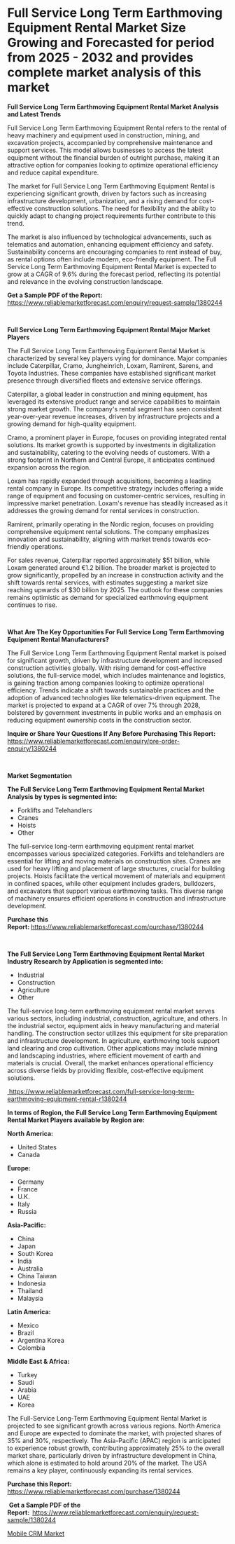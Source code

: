 <p><h1>Full Service Long Term Earthmoving Equipment Rental Market Size Growing and Forecasted for period from 2025 - 2032 and provides complete market analysis of this market</h1></p><p><strong>Full Service Long Term Earthmoving Equipment Rental Market Analysis and Latest Trends</strong></p>
<p><p>Full Service Long Term Earthmoving Equipment Rental refers to the rental of heavy machinery and equipment used in construction, mining, and excavation projects, accompanied by comprehensive maintenance and support services. This model allows businesses to access the latest equipment without the financial burden of outright purchase, making it an attractive option for companies looking to optimize operational efficiency and reduce capital expenditure.</p><p>The market for Full Service Long Term Earthmoving Equipment Rental is experiencing significant growth, driven by factors such as increasing infrastructure development, urbanization, and a rising demand for cost-effective construction solutions. The need for flexibility and the ability to quickly adapt to changing project requirements further contribute to this trend. </p><p>The market is also influenced by technological advancements, such as telematics and automation, enhancing equipment efficiency and safety. Sustainability concerns are encouraging companies to rent instead of buy, as rental options often include modern, eco-friendly equipment. The Full Service Long Term Earthmoving Equipment Rental Market is expected to grow at a CAGR of 9.6% during the forecast period, reflecting its potential and relevance in the evolving construction landscape.</p></p>
<p><strong>Get a Sample PDF of the Report:&nbsp;</strong> <a href="https://www.reliablemarketforecast.com/enquiry/request-sample/1380244?utm_campaign=2820&utm_medium=2&utm_source=Github&utm_content=ia&utm_term=09032025&utm_id=full-service-long-term-earthmoving-equipment-rental">https://www.reliablemarketforecast.com/enquiry/request-sample/1380244</a></p>
<p>&nbsp;</p>
<p><strong>Full Service Long Term Earthmoving Equipment Rental Major Market Players</strong></p>
<p><p>The Full Service Long Term Earthmoving Equipment Rental Market is characterized by several key players vying for dominance. Major companies include Caterpillar, Cramo, Jungheinrich, Loxam, Ramirent, Sarens, and Toyota Industries. These companies have established significant market presence through diversified fleets and extensive service offerings.</p><p>Caterpillar, a global leader in construction and mining equipment, has leveraged its extensive product range and service capabilities to maintain strong market growth. The company's rental segment has seen consistent year-over-year revenue increases, driven by infrastructure projects and a growing demand for high-quality equipment.</p><p>Cramo, a prominent player in Europe, focuses on providing integrated rental solutions. Its market growth is supported by investments in digitalization and sustainability, catering to the evolving needs of customers. With a strong footprint in Northern and Central Europe, it anticipates continued expansion across the region.</p><p>Loxam has rapidly expanded through acquisitions, becoming a leading rental company in Europe. Its competitive strategy includes offering a wide range of equipment and focusing on customer-centric services, resulting in impressive market penetration. Loxam's revenue has steadily increased as it addresses the growing demand for rental services in construction.</p><p>Ramirent, primarily operating in the Nordic region, focuses on providing comprehensive equipment rental solutions. The company emphasizes innovation and sustainability, aligning with market trends towards eco-friendly operations.</p><p>For sales revenue, Caterpillar reported approximately $51 billion, while Loxam generated around €1.2 billion. The broader market is projected to grow significantly, propelled by an increase in construction activity and the shift towards rental services, with estimates suggesting a market size reaching upwards of $30 billion by 2025. The outlook for these companies remains optimistic as demand for specialized earthmoving equipment continues to rise.</p></p>
<p>&nbsp;</p>
<p><strong>What Are The Key Opportunities For Full Service Long Term Earthmoving Equipment Rental Manufacturers?</strong></p>
<p><p>The Full Service Long Term Earthmoving Equipment Rental market is poised for significant growth, driven by infrastructure development and increased construction activities globally. With rising demand for cost-effective solutions, the full-service model, which includes maintenance and logistics, is gaining traction among companies looking to optimize operational efficiency. Trends indicate a shift towards sustainable practices and the adoption of advanced technologies like telematics-driven equipment. The market is projected to expand at a CAGR of over 7% through 2028, bolstered by government investments in public works and an emphasis on reducing equipment ownership costs in the construction sector.</p></p>
<p><strong>Inquire or Share Your Questions If Any Before Purchasing This Report:</strong> <a href="https://www.reliablemarketforecast.com/enquiry/pre-order-enquiry/1380244?utm_campaign=2820&utm_medium=2&utm_source=Github&utm_content=ia&utm_term=09032025&utm_id=full-service-long-term-earthmoving-equipment-rental">https://www.reliablemarketforecast.com/enquiry/pre-order-enquiry/1380244</a></p>
<p>&nbsp;</p>
<p><strong>Market Segmentation</strong></p>
<p><strong>The Full Service Long Term Earthmoving Equipment Rental Market Analysis by types is segmented into:</strong></p>
<p><ul><li>Forklifts and Telehandlers</li><li>Cranes</li><li>Hoists</li><li>Other</li></ul></p>
<p><p>The full-service long-term earthmoving equipment rental market encompasses various specialized categories. Forklifts and telehandlers are essential for lifting and moving materials on construction sites. Cranes are used for heavy lifting and placement of large structures, crucial for building projects. Hoists facilitate the vertical movement of materials and equipment in confined spaces, while other equipment includes graders, bulldozers, and excavators that support various earthmoving tasks. This diverse range of machinery ensures efficient operations in construction and infrastructure development.</p></p>
<p><strong>Purchase this Report:&nbsp;</strong><a href="https://www.reliablemarketforecast.com/purchase/1380244?utm_campaign=2820&utm_medium=2&utm_source=Github&utm_content=ia&utm_term=09032025&utm_id=full-service-long-term-earthmoving-equipment-rental">https://www.reliablemarketforecast.com/purchase/1380244</a></p>
<p>&nbsp;</p>
<p><strong>The Full Service Long Term Earthmoving Equipment Rental Market Industry Research by Application is segmented into:</strong></p>
<p><ul><li>Industrial</li><li>Construction</li><li>Agriculture</li><li>Other</li></ul></p>
<p><p>The full-service long-term earthmoving equipment rental market serves various sectors, including industrial, construction, agriculture, and others. In the industrial sector, equipment aids in heavy manufacturing and material handling. The construction sector utilizes this equipment for site preparation and infrastructure development. In agriculture, earthmoving tools support land clearing and crop cultivation. Other applications may include mining and landscaping industries, where efficient movement of earth and materials is crucial. Overall, the market enhances operational efficiency across diverse fields by providing flexible, cost-effective equipment solutions.</p></p>
<p><a href="https://www.reliablemarketforecast.com/full-service-long-term-earthmoving-equipment-rental-r1380244?utm_campaign=2820&utm_medium=2&utm_source=Github&utm_content=ia&utm_term=09032025&utm_id=full-service-long-term-earthmoving-equipment-rental">&nbsp;https://www.reliablemarketforecast.com/full-service-long-term-earthmoving-equipment-rental-r1380244</a></p>
<p><strong>In terms of Region, the Full Service Long Term Earthmoving Equipment Rental Market Players available by Region are:</strong></p>
<p>
    <p> <strong> North America: </strong>
        <ul>
            <li>United States</li>
            <li>Canada</li>
        </ul>
        </p> 
    <p> <strong> Europe: </strong>
        <ul>
            <li>Germany</li>
            <li>France</li>
            <li>U.K.</li>
            <li>Italy</li>
            <li>Russia</li>
        </ul>
        </p> 
    <p> <strong> Asia-Pacific: </strong>
        <ul>
            <li>China</li>
            <li>Japan</li>
            <li>South Korea</li>
            <li>India</li>
            <li>Australia</li>
            <li>China Taiwan</li>
            <li>Indonesia</li>
            <li>Thailand</li>
            <li>Malaysia</li>
        </ul>
        </p> 
    <p> <strong> Latin America: </strong>
        <ul>
            <li>Mexico</li>
            <li>Brazil</li>
            <li>Argentina Korea</li>
            <li>Colombia</li>
        </ul>
        </p> 
    <p> <strong> Middle East & Africa: </strong>
        <ul>
            <li>Turkey</li>
            <li>Saudi</li>
            <li>Arabia</li>
            <li>UAE</li>
            <li>Korea</li>
        </ul>
    </p>
    </p>
<p><p>The Full-Service Long-Term Earthmoving Equipment Rental Market is projected to see significant growth across various regions. North America and Europe are expected to dominate the market, with projected shares of 35% and 30%, respectively. The Asia-Pacific (APAC) region is anticipated to experience robust growth, contributing approximately 25% to the overall market share, particularly driven by infrastructure development in China, which alone is estimated to hold around 20% of the market. The USA remains a key player, continuously expanding its rental services.</p></p>
<p><strong>Purchase this Report: </strong><a href="https://www.reliablemarketforecast.com/purchase/1380244?utm_campaign=2820&utm_medium=2&utm_source=Github&utm_content=ia&utm_term=09032025&utm_id=full-service-long-term-earthmoving-equipment-rental">https://www.reliablemarketforecast.com/purchase/1380244</a></p>
<p>&nbsp;<strong>Get a Sample PDF of the Report:&nbsp;&nbsp;</strong><a href="https://www.reliablemarketforecast.com/enquiry/request-sample/1380244?utm_campaign=2820&utm_medium=2&utm_source=Github&utm_content=ia&utm_term=09032025&utm_id=full-service-long-term-earthmoving-equipment-rental">https://www.reliablemarketforecast.com/enquiry/request-sample/1380244</a></p>
<p><strong></strong></p>
<p><p><a href="https://github.com/birbamanan03/Market-Research-Report-List-1/blob/main/mobile-crm-market.md?utm_campaign=2820&utm_medium=2&utm_source=Github&utm_content=ia&utm_term=09032025&utm_id=full-service-long-term-earthmoving-equipment-rental">Mobile CRM Market</a></p></p>